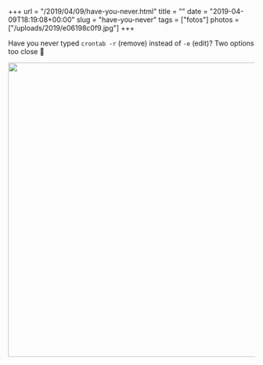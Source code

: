 +++
url = "/2019/04/09/have-you-never.html"
title = ""
date = "2019-04-09T18:19:08+00:00"
slug = "have-you-never"
tags = ["fotos"]
photos = ["/uploads/2019/e06198c0f9.jpg"]
+++

Have you never typed `crontab -r` (remove) instead of `-e` (edit)? Two options too close 😬

<img src="/uploads/2019/e06198c0f9.jpg" width="600" height="600" alt="" />
